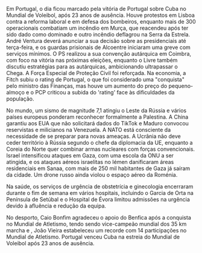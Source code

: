 Em Portugal, o dia ficou marcado pela vitória de Portugal sobre Cuba no Mundial de Voleibol, após 23 anos de ausência. Houve protestos em Lisboa contra a reforma laboral e em defesa dos bombeiros, enquanto mais de 300 operacionais combatiam um incêndio em Murça, que reacendeu após ter sido dado como dominado e outro incêndio deflagrou na Serra da Estrela. André Ventura deverá anunciar a sua decisão sobre as presidenciais até terça-feira, e os guardas prisionais de Alcoentre iniciaram uma greve com serviços mínimos. O PS realizou a sua convenção autárquica em Coimbra, com foco na vitória nas próximas eleições, enquanto o Livre também discutiu estratégias para as autárquicas, ambicionando ultrapassar o Chega. A Força Especial de Proteção Civil foi reforçada.
Na economia, a Fitch subiu o rating de Portugal, o que foi considerado uma "conquista" pelo ministro das Finanças, mas houve um aumento do preço do pequeno-almoço e o PCP criticou a subida do 'rating' face às dificuldades da população.

No mundo, um sismo de magnitude 7,1 atingiu o Leste da Rússia e vários países europeus ponderam reconhecer formalmente a Palestina. A China garantiu aos EUA que não solicitará dados do TikTok e Maduro convocou reservistas e milicianos na Venezuela. A NATO está consciente da necessidade de se preparar para novas ameaças. A Ucrânia não deve ceder território à Rússia segundo o chefe da diplomacia da UE, enquanto a Coreia do Norte quer combinar armas nucleares com forças convencionais. Israel intensificou ataques em Gaza, com uma escola da ONU a ser atingida, e os ataques aéreos israelitas no Iémen danificaram áreas residenciais em Sanaa, com mais de 250 mil habitantes de Gaza já saíram da cidade. Um drone russo ainda violou o espaço aéreo da Roménia.

Na saúde, os serviços de urgência de obstetrícia e ginecologia encerraram durante o fim de semana em vários hospitais, incluindo o Garcia de Orta na Península de Setúbal e o Hospital de Évora limitou admissões na urgência devido à afluência e redução da equipa.

No desporto, Caio Bonfim agradeceu o apoio do Benfica após a conquista no Mundial de Atletismo, tendo sendo vice-campeão mundial dos 35 km marcha e , João Vieira estabeleceu um recorde com 14 participações no Mundial de Atletismo. Portugal venceu Cuba na estreia do Mundial de Voleibol após 23 anos de ausência.
